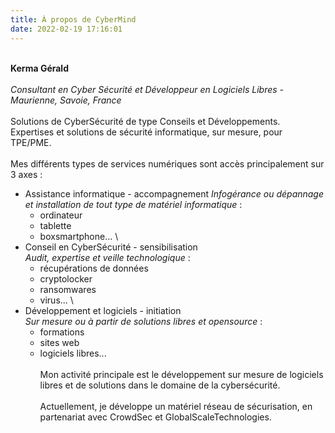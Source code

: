 ```yaml
---
title: À propos de CyberMind
date: 2022-02-19 17:16:01
---
```

\
**Kerma Gérald** \
\
*Consultant en Cyber Sécurité et Développeur en Logiciels Libres - Maurienne, Savoie, France* \
\
Solutions de CyberSécurité de type Conseils et Développements.
\
Expertises et solutions de sécurité informatique, sur mesure, pour TPE/PME. \
\
Mes différents types de services numériques sont accès principalement sur 3 axes :
- Assistance informatique - accompagnement
  *Infogérance ou dépannage et installation de tout type de matériel informatique* :
  - ordinateur
  - tablette
  - boxsmartphone...
\
- Conseil en CyberSécurité - sensibilisation \
  *Audit, expertise et veille technologique* : 
  - récupérations de données
  - cryptolocker
  - ransomwares
  - virus...
\
- Développement et logiciels - initiation \
  *Sur mesure ou à partir de solutions libres et opensource* :
  - formations
  - sites web
  - logiciels libres...
\
\
Mon activité principale est le développement sur mesure de logiciels libres et de solutions dans le domaine de la cybersécurité. \
\
Actuellement, je développe un matériel réseau de sécurisation, en partenariat avec CrowdSec et GlobalScaleTechnologies.
